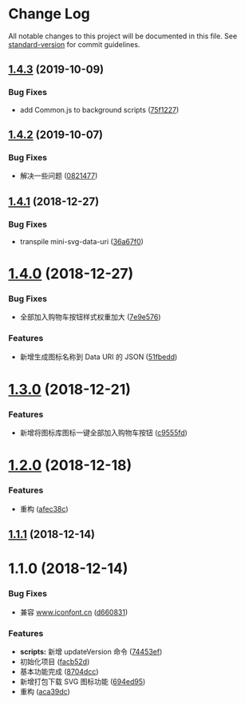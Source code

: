 # Change Log

All notable changes to this project will be documented in this file. See [standard-version](https://github.com/conventional-changelog/standard-version) for commit guidelines.

<a name="1.4.3"></a>
## [1.4.3](https://github.com/fjc0k/Iconfonter/compare/v1.4.2...v1.4.3) (2019-10-09)


### Bug Fixes

* add Common.js to background scripts ([75f1227](https://github.com/fjc0k/Iconfonter/commit/75f1227))



<a name="1.4.2"></a>
## [1.4.2](https://github.com/fjc0k/Iconfonter/compare/v1.4.1...v1.4.2) (2019-10-07)


### Bug Fixes

* 解决一些问题 ([0821477](https://github.com/fjc0k/Iconfonter/commit/0821477))



<a name="1.4.1"></a>
## [1.4.1](https://github.com/fjc0k/Iconfonter/compare/v1.4.0...v1.4.1) (2018-12-27)


### Bug Fixes

* transpile mini-svg-data-uri ([36a67f0](https://github.com/fjc0k/Iconfonter/commit/36a67f0))



<a name="1.4.0"></a>
# [1.4.0](https://github.com/fjc0k/Iconfonter/compare/v1.3.0...v1.4.0) (2018-12-27)


### Bug Fixes

* 全部加入购物车按钮样式权重加大 ([7e9e576](https://github.com/fjc0k/Iconfonter/commit/7e9e576))


### Features

* 新增生成图标名称到 Data URI 的 JSON ([51fbedd](https://github.com/fjc0k/Iconfonter/commit/51fbedd))



<a name="1.3.0"></a>
# [1.3.0](https://github.com/fjc0k/Iconfonter/compare/v1.2.0...v1.3.0) (2018-12-21)


### Features

* 新增将图标库图标一键全部加入购物车按钮 ([c9555fd](https://github.com/fjc0k/Iconfonter/commit/c9555fd))



<a name="1.2.0"></a>
# [1.2.0](https://github.com/fjc0k/Iconfonter/compare/v1.1.1...v1.2.0) (2018-12-18)


### Features

* 重构 ([afec38c](https://github.com/fjc0k/Iconfonter/commit/afec38c))



<a name="1.1.1"></a>
## [1.1.1](https://github.com/fjc0k/Iconfonter/compare/v1.1.0...v1.1.1) (2018-12-14)



<a name="1.1.0"></a>
# 1.1.0 (2018-12-14)


### Bug Fixes

* 兼容 www.iconfont.cn ([d660831](https://github.com/fjc0k/Iconfonter/commit/d660831))


### Features

* **scripts:** 新增 updateVersion 命令 ([74453ef](https://github.com/fjc0k/Iconfonter/commit/74453ef))
* 初始化项目 ([facb52d](https://github.com/fjc0k/Iconfonter/commit/facb52d))
* 基本功能完成 ([8704dcc](https://github.com/fjc0k/Iconfonter/commit/8704dcc))
* 新增打包下载 SVG 图标功能 ([694ed95](https://github.com/fjc0k/Iconfonter/commit/694ed95))
* 重构 ([aca39dc](https://github.com/fjc0k/Iconfonter/commit/aca39dc))
